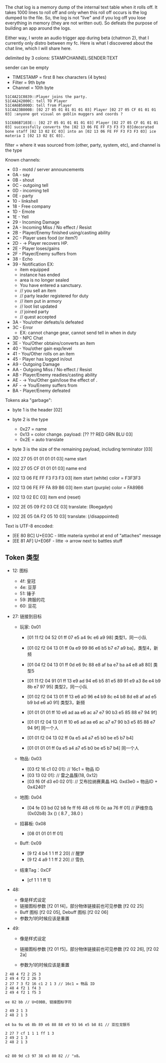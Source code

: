 
The chat log is a memory dump of the internal text table when it rolls off. It takes 1000 lines to roll off and only when this roll off occurs is the log dumped to the file. So, the log is not "live" and if you log off you lose everything in memory (they are not written out). So defeats the purpose of building an app around the logs.

Either way, I wrote an audio trigger app during beta (chatmon 2), that I currently only distro between my fc. Here is what I discovered about the chat line, which I will share here.

delimited by 3 colons: STAMPCHANNEL:SENDER:TEXT

sender can be empty

- TIMESTAMP = first 8 hex characters (4 bytes)
- Filter = 9th byte
- Channel = 10th byte

```
51C4A21C0839::Player joins the party.
51C4A242000C: tell TO Player
51C4A6B5000D: tell from Player
51C4A23B000B: [02 27 05 01 01 01 01 03] Player [02 27 05 CF 01 01 01 03] :anyone got visual on goblin muggers and coords ?

51C686B7103E:: [02 27 05 01 01 01 01 03] Player [02 27 05 CF 01 01 01 03] successfully converts the [02 13 06 FE FF F3 F3 F3 03]decorated bone staff [02 13 02 EC 03] into an [02 13 06 FE FF F3 F3 F3 03] ice materia I [02 13 02 EC 03].
```

filter = where it was sourced from (other, party, system, etc), and channel is the type

Known channels: 
- 03 - motd / server announcements
- 0A - say
- 0B - shout
- 0C - outgoing tell
- 0D - incoming tell
- 0E - party
- 10 - linkshell
- 18 - Free company
- 1D - Emote
- 1E - Yell
- 29 - Incoming Damage
- 2A - Incoming Miss / No effect / Resist
- 2B - Player/Enemy finished using/casting ability 
- 2C - Player uses food (or item?) 
- 2D - -> Player recovers HP. 
- 2E - Player loses/gains <buff> 
- 2F - Player/Enemy suffers from <effect> 
- 38 - Echo 
- 39 - Notification 
  EX: 
  - item equipped 
  - instance has ended 
  - area is no longer sealed 
  - You have entered a sanctuary. 
  - // you sell an item 
  - // party leader registered for duty 
  - // item put in armory 
  - // loot list updated 
  - // joined party 
  - // quest accepted 
- 3A - You/other defeats/is defeated 
- 3C - Error 
  - EX: cannot change gear, cannot send tell in when in duty 
- 3D - NPC Chat 
- 3E - You/Other obtains/converts an item 
- 40 - You/other gain exp/level 
- 41 - You/Other rolls on an item 
- 45 - Player has logged in/out 
- A9 - Outgoing Damage 
- AA - Outgoing Miss / No effect / Resist 
- AB - Player/Enemy readies/casting ability 
- AE - -> You/Other gain/lose the effect of <buff>. 
- AF - -> You/Enemy suffers from <effect> 
- BA - Player/Enemy defeated

Tokens aka "garbage":

- byte 1 is the header [02]
- byte 2 is the type
  - 0x27 = name
  - 0x13 = color change. payload: [?? ?? RED GRN BLU 03]
  - 0x2E = auto translate
- byte 3 is the size of the remaining payload, including terminator [03]

- [02 27 05 01 01 01 01 03] name start
- [02 27 05 CF 01 01 01 03] name end
- [02 13 06 FE FF F3 F3 F3 03] item start (white) color = F3F3F3
- [02 13 06 FE FF FA 89 B6 03] item start (purple) color = FA89B6
- [02 13 02 EC 03] item end (reset)
- [02 2E 05 09 F2 03 CE 03] translate: (Roegadyn)
- [02 2E 05 0A F2 05 10 03] translate: (/disappointed)

Text is UTF-8 encoded:

- [EE 80 BC] U+E03C - little materia symbol at end of "attaches" message
- [EE 81 AF] U+E06F - litte -> arrow next to battles stuff


## Token 类型

- 12: 图标
  - 4f: 皇冠
  - 4e: 豆芽
  - 51: 锤子
  - 59: 跨服的花
  - 60: 豆花
- 27: 链接到目标
  - 玩家: 0x01
    - [01 11 f2 04 52 01 ff 07 e5 a4 9c e6 a9 98] 类型1，同一小队
    - [01 02 f2 04 13 01 ff 0a e9 99 86 e6 b5 b7 e7 a9 ba]，类型4，新频
    - [01 04 f2 04 13 01 ff 0d e6 9c 88 e8 af ba e7 ba a4 e8 a8 80] 类型5
    - [01 11 f2 04 91 01 ff 13 e9 ad 94 e6 b5 81 e5 89 91 e9 a3 8e e4 b9 8b e7 97 95] 类型2，同一小队
    - [01 02 f2 04 13 01 ff 13 e6 a0 96 e4 b9 8c e4 b8 8d e8 af ad e5 b9 bd e6 a0 91] 类型3，新频

    - [01 01 01 01 ff 10 e6 ad aa e6 ac a7 e7 90 b3 e5 85 88 e7 94 9f]
    - [01 01 f2 04 13 01 ff 10 e6 ad aa e6 ac a7 e7 90 b3 e5 85 88 e7 94 9f] 同一个人

    - [01 01 f2 04 13 02 ff 0a e5 a4 a7 e5 b0 be e5 b7 b4]
    - [01 01 01 01 ff 0a e5 a4 a7 e5 b0 be e5 b7 b4] 同一个人
    
  - 物品: 0x03 
    - [03 f2 16 c1 02 01]: // 16c1 = 物品 ID
    - [03 13 02 01]: // 雷之晶簇(18, 0x12)
    - [03 f6 0f d3 e0 02 01]: // 艾布拉纳赛黄晶 HQ. 0xd3e0 = 物品ID + 0x4240?
  - 地图: 0x04
    - [04 fe 03 bd 02 b8 fe ff f6 48 c6 f6 0c aa 76 ff 01] // 萨维奈岛(0x02b8) 3x () ( 8.7 , 38.0 )
  - 招募板: 0x08
    - [08 01 01 01 ff 01]
  - Buff: 0x09
    - [9 f2 4 b4 1 1 ff 2 20] // 醒梦
    - [9 f2 4 a9 1 1 ff 2 20] // 雪仇
  - 结束Tag：0xCF
    - [cf 1 1 1 ff 1]

- 48:
  - 像是样式设定
  - 链接图标参数 [f2 01 f4]，部分物体链接前也可见参数 [f2 02 25]
  - Buff 图标 [f2 02 05], Debuff 图标 [f2 02 06]
  - 参数为1的时候应该是重置
- 49:
  - 像是样式设定
  - 链接图标参数 [f2 01 f5]，部分物体链接前也可见参数 [f2 02 26], [f2 02 2a]
  
  - 参数为1的时候应该是重置

```
2 48 4 f2 2 25 3
2 49 4 f2 2 26 3
2 27 7 3 f2 16 c1 2 1 3 // 16c1 = 物品 ID
2 48 4 f2 1 f4 3
2 49 4 f2 1 f5 3

ee 82 bb // U+E0BB, 链接图标字符

2 49 2 1 3
2 48 2 1 3

e4 ba 9a e6 8b 89 e6 88 88 e9 93 b6 e5 b8 81 // 亚拉戈银币

2 27 7 cf 1 1 1 ff 1 3
2 49 2 1 3
2 48 2 1 3


e2 80 9d c3 97 38 e3 80 82 // "x8。

```